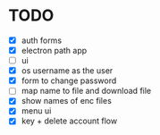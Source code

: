 # TODO

-   [x] auth forms
-   [x] electron path app
-   [ ] ui
-   [x] os username as the user
-   [x] form to change password
-   [ ] map name to file and download file
-   [x] show names of enc files
-   [x] menu ui
-   [x] key + delete account flow
